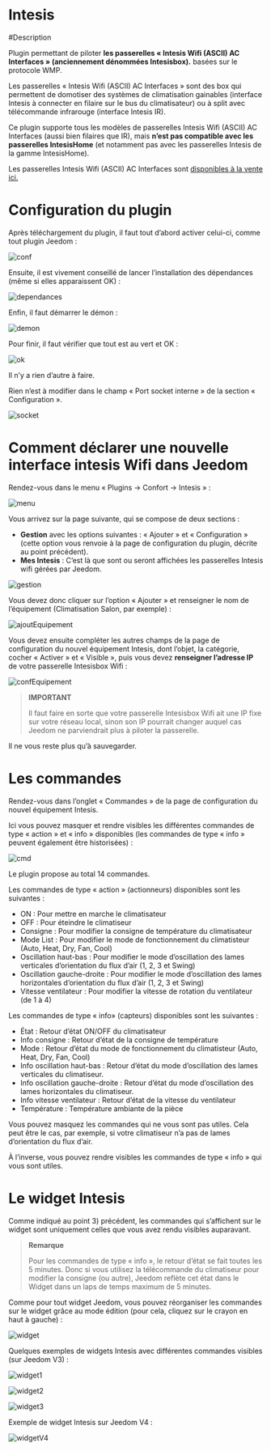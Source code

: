 # Intesis

#Description

Plugin permettant de piloter **les passerelles « Intesis Wifi (ASCII) AC Interfaces » (anciennement dénommées Intesisbox).**  basées sur le protocole WMP.

Les passerelles « Intesis Wifi (ASCII) AC Interfaces » sont des box qui permettent de domotiser des systèmes de climatisation gainables (interface Intesis à connecter en filaire sur le bus du climatisateur) ou à split avec télécommande infrarouge (interface Intesis IR).

Ce plugin supporte tous les modèles de passerelles Intesis Wifi (ASCII) AC Interfaces (aussi bien filaires que IR), mais **n’est pas compatible avec les passerelles IntesisHome** (et notamment pas avec les passerelles Intesis de la gamme IntesisHome).

Les passerelles Intesis Wifi (ASCII) AC Interfaces sont [disponibles à la vente ici.](https://www.domadoo.fr/fr/323_intesis-unites-ac-domestiques-daikin-vers-une-interface-wi-fi-rac)

# Configuration du plugin

Après téléchargement du plugin, il faut tout d’abord activer celui-ci, comme tout plugin Jeedom :

![conf](./images/intesisConf.png)

Ensuite, il est vivement conseillé de lancer l’installation des dépendances (même si elles apparaissent OK) :

![dependances](./images/intesisDep.png)

Enfin, il faut démarrer le démon :

![demon](./images/intesisDem.png)

Pour finir, il faut vérifier que tout est au vert et OK :

![ok](./images/intesisOk.png)

Il n’y a rien d’autre à faire.

Rien n’est à modifier dans le champ « Port socket interne » de la section « Configuration ».

![socket](./images/intesisSocket.png)

# Comment déclarer une nouvelle interface intesis Wifi dans Jeedom

Rendez-vous dans le menu « Plugins → Confort → Intesis » :

![menu](./images/intesisMenu.png)

Vous arrivez sur la page suivante, qui se compose de deux sections :

- **Gestion** avec les options suivantes : « Ajouter » et « Configuration » (cette option vous renvoie à la page de configuration du plugin, décrite au point précédent).
- **Mes Intesis** : C’est là que sont ou seront affichées les passerelles Intesis wifi gérées par Jeedom.

![gestion](./images/intesisGest.png)

Vous devez donc cliquer sur l’option « Ajouter » et renseigner le nom de l’équipement (Climatisation Salon, par exemple) :

![ajoutEquipement](./images/intesisAddeq.png)

Vous devez ensuite compléter les autres champs de la page de configuration du nouvel équipement Intesis, dont l’objet, la catégorie, cocher « Activer » et « Visible », puis vous devez **renseigner l’adresse IP** de votre passerelle Intesisbox Wifi :

![confEquipement](./images/intesisConfEq.png)

>**IMPORTANT**
>
>Il faut faire en sorte que votre passerelle Intesisbox Wifi ait une IP fixe sur votre réseau local, sinon son IP pourrait changer auquel cas Jeedom ne parviendrait plus à piloter la passerelle.

Il ne vous reste plus qu’à sauvegarder.

# Les commandes

Rendez-vous dans l’onglet « Commandes » de la page de configuration du nouvel équipement Intesis.

Ici vous pouvez masquer et rendre visibles les différentes commandes de type « action » et « info » disponibles (les commandes de type « info » peuvent également être historisées) :

![cmd](./images/intesisCmd.png)

Le plugin propose au total 14 commandes.

Les commandes de type « action » (actionneurs) disponibles sont les suivantes :

- ON : Pour mettre en marche le climatisateur
-	OFF : Pour éteindre le climatiseur
- Consigne : Pour modifier la consigne de température du climatisateur
- Mode List : Pour modifier le mode de fonctionnement du climatisteur (Auto, Heat, Dry, Fan, Cool)
- Oscillation haut-bas : Pour modifier le mode d’oscillation des lames verticales d’orientation du flux d’air (1, 2, 3 et Swing)
- Oscillation gauche-droite : Pour modifier le mode d’oscillation des lames horizontales d’orientation du flux d’air (1, 2, 3 et Swing)
- Vitesse ventilateur : Pour modifier la vitesse de rotation du ventilateur (de 1 à 4)

Les commandes de type « info» (capteurs) disponibles sont les suivantes :

-	État : Retour d’état ON/OFF du climatisateur
-	Info consigne : Retour d’état de la consigne de température
-	Mode : Retour d’état du mode de fonctionnement du climatisteur (Auto, Heat, Dry, Fan, Cool)
-	Info oscillation haut-bas : Retour d’état du mode d’oscillation des lames verticales du climatiseur.
-	Info oscillation gauche-droite : Retour d’état du mode d’oscillation des lames horizontales du climatiseur.
-	Info vitesse ventilateur : Retour d’état de la vitesse du ventilateur
-	Température : Température ambiante de la pièce

Vous pouvez masquez les commandes qui ne vous sont pas utiles. Cela peut être le cas, par exemple, si votre climatiseur n’a pas de lames d’orientation du flux d’air.

À l’inverse, vous pouvez rendre visibles les commandes de type « info » qui vous sont utiles.

# Le widget Intesis

Comme indiqué au point 3) précédent, les commandes qui s’affichent sur le widget sont uniquement celles que vous avez rendu visibles auparavant.

>**Remarque**
>
>Pour les commandes de type « info », le retour d’état se fait toutes les 5 minutes. Donc si vous utilisez la télécommande du climatiseur pour modifier la consigne (ou autre), Jeedom reflète cet état dans le Widget dans un laps de temps maximum de 5 minutes.

Comme pour tout widget Jeedom, vous pouvez réorganiser les commandes sur le widget grâce au mode édition (pour cela, cliquez sur le crayon en haut à gauche) :

![widget](./images/intesisWidget.png)

Quelques exemples de widgets Intesis avec différentes commandes visibles (sur Jeedom V3) :

![widget1](./images/intesisWidget1.png)

![widget2](./images/intesisWidget2.png)

![widget3](./images/intesisWidget3.png)

Exemple de widget Intesis sur Jeedom V4 :

![widgetV4](./images/intesisWidgetV4.png)
